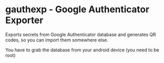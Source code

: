 # gauthexp - Google Authenticator Exporter

Exports secrets from Google Authenticator database and generates QR codes, so you can import them somewhere else.

You have to grab the database from your android device (you need to be root)
